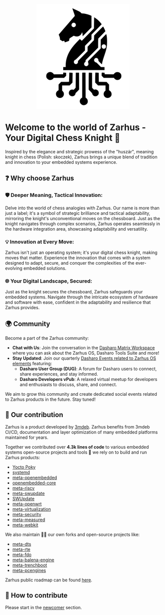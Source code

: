 <p align="center">
<img src="images/zarhus-logo.png" width="300" align=center/>
</p>

# Welcome to the world of Zarhus - Your Digital Chess Knight 👋

Inspired by the elegance and strategic prowess of the "huszár", meaning knight
in chess (Polish: skoczek), Zarhus brings a unique blend of tradition and
innovation to your embedded systems experience.

## ❓ Why choose Zarhus

### 🛡️ Deeper Meaning, Tactical Innovation:

Delve into the world of chess analogies with Zarhus. Our name is more than just
a label; it's a symbol of strategic brilliance and tactical adaptability,
mirroring the knight's unconventional moves on the chessboard. Just as the
knight navigates through complex scenarios, Zarhus operates seamlessly in the
hardware integration area, showcasing adaptability and versatility.

### 💡 Innovation at Every Move:

Zarhus isn't just an operating system; it's your digital chess knight, making
moves that matter. Experience the innovation that comes with a system designed
to adapt, secure, and conquer the complexities of the ever-evolving embedded
solutions.

### 🌐 Your Digital Landscape, Secured:

Just as the knight secures the chessboard, Zarhus safeguards your embedded
systems. Navigate through the intricate ecosystem of hardware and software with
ease, confident in the adaptability and resilience that Zarhus provides.

## 🌍 Community

Become a part of the Zarhus community:

- **Chat with Us**: Join the conversation in the [Dasharo Matrix
  Workspace](https://matrix.to/#/#dasharo:matrix.org) where you can ask about
  the Zarhus OS, Dasharo Tools Suite and more!
- **Stay Updated**: Join our quarterly [Dasharo Events related to Zarhus OS
  elements](https://vpub.dasharo.com/) featuring:
    + **Dasharo User Group (DUG)**: A forum for Dasharo users to connect, share
      experiences, and stay informed.
    + **Dasharo Developers vPub**: A relaxed virtual meetup for developers and
      enthusiasts to discuss, share, and connect.

We aim to grow this community and create dedicated social events related to
Zarhus products in the future. Stay tuned!

## 👥 Our contribution

Zarhus is a product developed by [3mdeb](https://github.com/3mdeb). Zarhus
benefits from 3mdeb CI/CD, documentation and layer optimization of many embedded
platforms maintained for years.

Together we contributed over **4.3k lines of code** to various embedded systems
open-source projects and tools 🔧 we rely on to build and run Zarhus products:

* [Yocto Poky](https://git.yoctoproject.org/poky/)
* [systemd](https://github.com/systemd/systemd)
* [meta-openembedded](https://github.com/openembedded/meta-openembedded)
* [openembedded-core](https://git.openembedded.org/openembedded-core)
* [meta-riscv](https://github.com/riscv/meta-riscv)
* [meta-swupdate](https://github.com/sbabic/meta-swupdate)
* [SWUpdate](https://sbabic.github.io/swupdate/)
* [meta-openwrt](https://github.com/kraj/meta-openwrt)
* [meta-virtualization](https://git.yoctoproject.org/meta-virtualization/)
* [meta-security](https://git.yoctoproject.org/meta-security/)
* [meta-measured](https://github.com/flihp/meta-measured)
* [meta-webkit](https://github.com/Igalia/meta-webkit)

We also maintain 🧙‍♂️ our own forks and open-source projects like:

* [meta-dts](https://github.com/Dasharo/meta-dts)
* [meta-rte](https://github.com/3mdeb/meta-rte)
* [meta-fdo](https://github.com/3mdeb/meta-fdo)
* [meta-balena-engine](https://github.com/3mdeb/meta-balena-engine)
* [meta-trenchboot](https://github.com/3mdeb/meta-trenchboot)
* [meta-pcengines](https://github.com/3mdeb/meta-pcengines)

Zarhus public roadmap can be found
[here](https://github.com/zarhus/zarhus-issues/milestones).

<!-- ^TBD: check links after roadmap finalization -->

## 📘 How to contribute

Please start in the [newcomer](newcomers.md) section.
